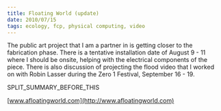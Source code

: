 ```yaml
---
title: Floating World (update)
date: 2010/07/15
tags: ecology, fcp, physical computing, video
---
```


The public art project that I am a partner in is getting closer to the fabrication phase. There is a tentative installation date of August 9 - 11 where I should be onsite, helping with the electrical components of the piece. There is also discussion of projecting the flood video that I worked on with Robin Lasser during the Zero 1 Festival, September 16 - 19.

SPLIT\_SUMMARY\_BEFORE\_THIS

[www.afloatingworld.com](http://www.afloatingworld.com)
